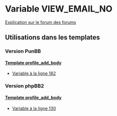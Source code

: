 # Variable VIEW_EMAIL_NO
[Explication sur le forum des forums](http://forum.forumactif.com/t294113-listing-des-variables#VIEW_EMAIL_NO)
## Utilisations dans les templates
### Version PunBB
#### [Template profile_add_body](punbb/profile_add_body.md)
* [Variable à la ligne 182](../punbb/profile_add_body.tpl#L182)
### Version phpBB2
#### [Template profile_add_body](subsilver/profile_add_body.md)
* [Variable à la ligne 130](../subsilver/profile_add_body.tpl#L130)